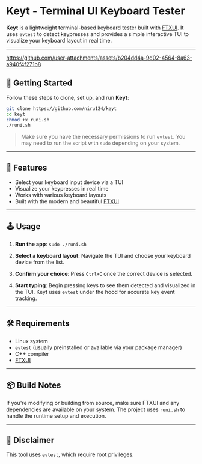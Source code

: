# Keyt - Terminal UI Keyboard Tester

**Keyt** is a lightweight terminal-based keyboard tester built with [FTXUI](https://github.com/ArthurSonzogni/FTXUI). It uses `evtest` to detect keypresses and provides a simple interactive TUI to visualize your keyboard layout in real time.

---


https://github.com/user-attachments/assets/b204dd4a-9d02-4564-8a63-a940f4f271b8



## 🚀 Getting Started

Follow these steps to clone, set up, and run **Keyt**:

```bash
git clone https://github.com/niru124/keyt
cd keyt
chmod +x runi.sh
./runi.sh
````

> Make sure you have the necessary permissions to run `evtest`. You may need to run the script with `sudo` depending on your system.

---

## 🧩 Features

* Select your keyboard input device via a TUI
* Visualize your keypresses in real time
* Works with various keyboard layouts
* Built with the modern and beautiful [FTXUI](https://github.com/ArthurSonzogni/FTXUI)

---

## 🕹️ Usage

1. **Run the app**:
   `sudo ./runi.sh`

2. **Select a keyboard layout**:
   Navigate the TUI and choose your keyboard device from the list.

3. **Confirm your choice**:
   Press `Ctrl+C` once the correct device is selected.

4. **Start typing**:
   Begin pressing keys to see them detected and visualized in the TUI. Keyt uses `evtest` under the hood for accurate key event tracking.

---

## 🛠️ Requirements

* Linux system
* `evtest` (usually preinstalled or available via your package manager)
* C++ compiler
* [FTXUI](https://github.com/ArthurSonzogni/FTXUI)

---

## 📦 Build Notes

If you're modifying or building from source, make sure FTXUI and any dependencies are available on your system. The project uses `runi.sh` to handle the runtime setup and execution.

---

## 🧪 Disclaimer

This tool uses `evtest`, which require root privileges. 
